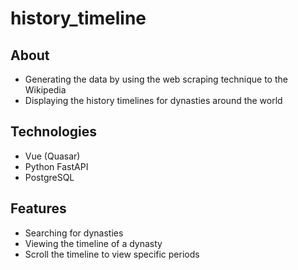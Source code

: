 # history_timeline

## About

+ Generating the data by using the web scraping technique to the Wikipedia
+ Displaying the history timelines for dynasties around the world

## Technologies

+ Vue (Quasar)
+ Python FastAPI
+ PostgreSQL

## Features

+ Searching for dynasties
+ Viewing the timeline of a dynasty
+ Scroll the timeline to view specific periods
